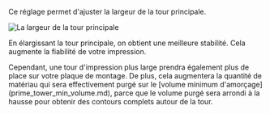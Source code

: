 Ce réglage permet d'ajuster la largeur de la tour principale.

![La largeur de la tour principale](../../../articles/images/prime_tower.svg)

En élargissant la tour principale, on obtient une meilleure stabilité. Cela augmente la fiabilité de votre impression.

Cependant, une tour d'impression plus large prendra également plus de place sur votre plaque de montage. De plus, cela augmentera la quantité de matériau qui sera effectivement purgé sur le [volume minimum d'amorçage] (prime_tower_min_volume.md), parce que le volume purgé sera arrondi à la hausse pour obtenir des contours complets autour de la tour.
